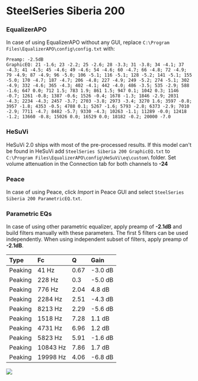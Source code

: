 # SteelSeries Siberia 200

### EqualizerAPO
In case of using EqualizerAPO without any GUI, replace `C:\Program Files\EqualizerAPO\config\config.txt`
with:
```
Preamp: -2.5dB
GraphicEQ: 21 -1.6; 23 -2.2; 25 -2.6; 28 -3.3; 31 -3.8; 34 -4.1; 37 -4.3; 41 -4.5; 45 -4.6; 49 -4.6; 54 -4.6; 60 -4.7; 66 -4.8; 72 -4.9; 79 -4.9; 87 -4.9; 96 -5.0; 106 -5.1; 116 -5.1; 128 -5.2; 141 -5.1; 155 -5.0; 170 -4.7; 187 -4.7; 206 -4.8; 227 -4.9; 249 -5.2; 274 -5.1; 302 -4.9; 332 -4.6; 365 -4.3; 402 -4.1; 442 -4.0; 486 -3.5; 535 -2.9; 588 -1.6; 647 0.0; 712 1.5; 783 1.9; 861 1.5; 947 0.1; 1042 0.3; 1146 -0.7; 1261 -0.8; 1387 -0.6; 1526 -0.4; 1678 -1.3; 1846 -2.9; 2031 -4.3; 2234 -4.3; 2457 -3.7; 2703 -3.8; 2973 -3.4; 3270 1.6; 3597 -0.8; 3957 -1.8; 4353 -0.5; 4788 0.1; 5267 -1.6; 5793 -2.8; 6373 -2.9; 7010 -2.9; 7711 -4.7; 8482 -5.7; 9330 -4.3; 10263 -1.1; 11289 -0.0; 12418 -1.2; 13660 -0.8; 15026 0.0; 16529 0.0; 18182 -0.2; 20000 -7.0
```

### HeSuVi
HeSuVi 2.0 ships with most of the pre-processed results. If this model can't be found in HeSuVi add
`SteelSeries Siberia 200 GraphicEQ.txt` to `C:\Program Files\EqualizerAPO\config\HeSuVi\eq\custom\` folder.
Set volume attenuation in the Connection tab for both channels to **-24**

### Peace
In case of using Peace, click *Import* in Peace GUI and select `SteelSeries Siberia 200 ParametricEQ.txt`.

### Parametric EQs
In case of using other parametric equalizer, apply preamp of **-2.1dB** and build filters manually
with these parameters. The first 5 filters can be used independently.
When using independent subset of filters, apply preamp of **-2.1dB**.

| Type    | Fc       |    Q | Gain    |
|:--------|:---------|:-----|:--------|
| Peaking | 41 Hz    | 0.67 | -3.0 dB |
| Peaking | 228 Hz   | 0.3  | -5.0 dB |
| Peaking | 776 Hz   | 2.04 | 4.8 dB  |
| Peaking | 2284 Hz  | 2.51 | -4.3 dB |
| Peaking | 8213 Hz  | 2.29 | -5.6 dB |
| Peaking | 1518 Hz  | 7.28 | 1.1 dB  |
| Peaking | 4731 Hz  | 6.96 | 1.2 dB  |
| Peaking | 5823 Hz  | 5.91 | -1.6 dB |
| Peaking | 10843 Hz | 7.86 | 1.7 dB  |
| Peaking | 19998 Hz | 4.06 | -6.8 dB |

![](https://raw.githubusercontent.com/jaakkopasanen/AutoEq/master/results/rtings/avg/SteelSeries%20Siberia%20200/SteelSeries%20Siberia%20200.png)